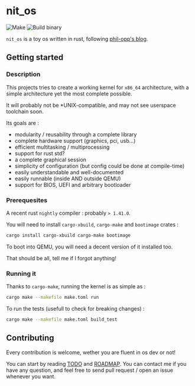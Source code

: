 # nit_os

![Make](https://github.com/aunetx/nit_os/workflows/Make/badge.svg)
![Build binary](https://github.com/aunetx/nit_os/workflows/Build%20binary/badge.svg)

`nit_os` is a toy os written in rust, following [phil-opp's blog](https://os.phil-opp.com/).

## Getting started

### Description

This projects tries to create a working kernel for `x86_64` architecture, with a simple architecture yet the most complete possible.

It will probably not be *UNIX-compatible, and may not see userspace toolchain soon.

Its goals are :

- modularity / reusability through a complete library
- complete hardware support (graphics, pci, usb...)
- efficient multitasking / multiprocessing
- support for rust std?
- a complete graphical session
- simplicity of configuration (but config could be done at compile-time)
- easily understandable and well-documented
- easily runnable (inside AND outside QEMU)
- support for BIOS, UEFI and arbitrary bootloader

### Prerequesites

A recent rust `nightly` compiler : probably `> 1.41.0`.

You will need to install `cargo-xbuild`, `cargo-make` and `bootimage` crates :

```sh
cargo install cargo-xbuild cargo-make bootimage
```

To boot into QEMU, you will need a decent version of it installed too.

That should be all, tell me if I forgot anything!

### Running it

Thanks to `cargo-make`, running the kernel is as simple as :

```sh
cargo make --makefile make.toml run
```

To run the tests (usefull to check for breaking changes) :

```sh
cargo make --makefile make.toml build_test
```

## Contributing

Every contribution is welcome, wether you are fluent in os dev or not!

You can start by reading [TODO](./TODO.md) and [ROADMAP](./ROADMAP.md). You can contact me if you have any question, and feel free to send pull request / open an issue whenever you want.
